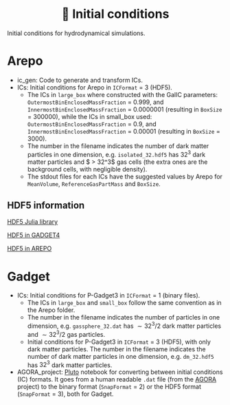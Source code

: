 <div align="center">
    <h1>💱 Initial conditions</h1>
</div>

Initial conditions for hydrodynamical simulations.

# Arepo

- ic_gen: Code to generate and transform ICs.
- ICs: Initial conditions for Arepo in `ICFormat` = $3$ (HDF5).
  - The ICs in `large_box` where constructed with the GalIC parameters: `OutermostBinEnclosedMassFraction` = $0.999$, and `InnermostBinEnclosedMassFraction` = $0.0000001$ (resulting in `BoxSize` = $300000$), while the ICs in small_box used: `OutermostBinEnclosedMassFraction` = $0.9$, and `InnermostBinEnclosedMassFraction` = $0.00001$ (resulting in `BoxSize` = $3000$).
  - The number in the filename indicates the number of dark matter particles in one dimension, e.g. `isolated_32.hdf5` has $32^3$ dark matter particles and $ > 32^3$ gas cells (the extra ones are the background cells, with negligible density).
  - The stdout files for each ICs have the suggested values by Arepo for `MeanVolume`, `ReferenceGasPartMass` and `BoxSize`.

## HDF5 information

[HDF5 Julia library](https://juliaio.github.io/HDF5.jl/stable/)

[HDF5 in GADGET4](https://wwwmpa.mpa-garching.mpg.de/gadget4/06_snapshotformat/#hdf5-file-format)

[HDF5 in AREPO](https://arepo-code.org/wp-content/userguide/snapshotformat.html#format-3-hdf5)

# Gadget

- ICs: Initial conditions for P-Gadget3 in `ICFormat` = $1$ (binary files).
  - The ICs in `large_box` and `small_box` follow the same convention as in the Arepo folder.
  - The number in the filename indicates the number of particles in one dimension, e.g. `gassphere_32.dat` has $\sim 32^3 / 2$ dark matter particles and $\sim 32^3 / 2$ gas particles.
  - Initial conditions for P-Gadget3 in `ICFormat` = $3$ (HDF5), with only dark matter particles. The number in the filename indicates the number of dark matter particles in one dimension, e.g. `dm_32.hdf5` has $32^3$ dark matter particles.
- AGORA_project: [Pluto](https://github.com/fonsp/Pluto.jl) notebook for converting between initial conditions (IC) formats. It goes from a human readable `.dat` file (from the [AGORA](https://sites.google.com/site/santacruzcomparisonproject/data) project) to the binary format (`SnapFormat` = 2) or the HDF5 format (`SnapFormat` = 3), both for Gadget.
